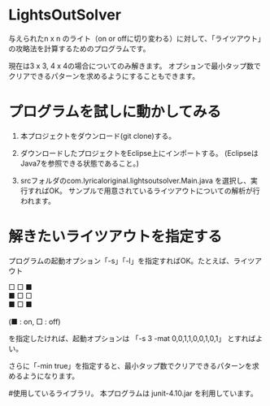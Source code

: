# LightsOutSolver

与えられたn x n のライト（on or offに切り変わる）に対して、「ライツアウト」の攻略法を計算するためのプログラムです。

現在は3 x 3, 4 x 4の場合についてのみ解きます。
オプションで最小タップ数でクリアできるパターンを求めるようにすることもできます。

# プログラムを試しに動かしてみる
1. 本プロジェクトをダウンロード(git clone)する。

2. ダウンロードしたプロジェクトをEclipse上にインポートする。 (EclipseはJava7を参照できる状態であること。)

3. srcフォルダのcom.lyricaloriginal.lightsoutsolver.Main.java を選択し、実行すればOK。 サンプルで用意されているライツアウトについての解析が行われます。

# 解きたいライツアウトを指定する
プログラムの起動オプション「-s」「-l」を指定すればOK。たとえば、ライツアウト

□ □ ■<BR>
■ □ □<BR>
■ □ ■<BR>
<BR>
(■ : on, □ : off)

を指定したければ、起動オプションは 「-s 3 -mat 0,0,1,1,0,0,1,0,1」 とすればよい。

さらに「-min true」を指定すると、最小タップ数でクリアできるパターンを求めるようになります。

#使用しているライブラリ。
本プログラムは junit-4.10.jar を利用しています。
